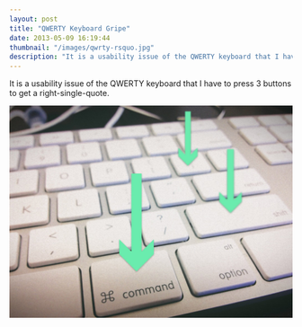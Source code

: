 ```yaml
---
layout: post
title: "QWERTY Keyboard Gripe"
date: 2013-05-09 16:19:44
thumbnail: "/images/qwrty-rsquo.jpg"
description: "It is a usability issue of the QWERTY keyboard that I have to press 3 buttons to get a right-single-quote."
---
```


It is a usability issue of the QWERTY keyboard that I have to press 3 buttons to get a right-single-quote.

<img src="/images/qwrty-rsquo.jpg" alt="qwerty-rsquo" />
